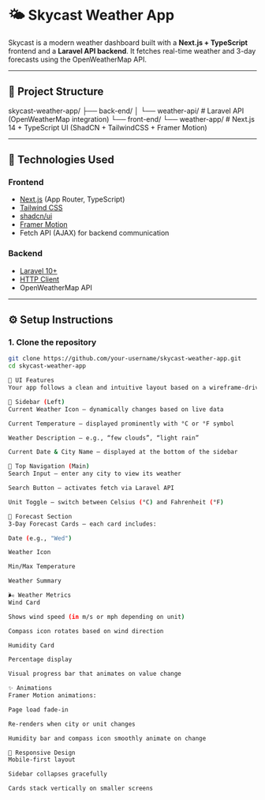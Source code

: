 # 🌤️ Skycast Weather App

Skycast is a modern weather dashboard built with a **Next.js + TypeScript** frontend and a **Laravel API backend**. It fetches real-time weather and 3-day forecasts using the OpenWeatherMap API.

---

## 📁 Project Structure
skycast-weather-app/ 
  ├── back-end/ 
    │ └── weather-api/ # Laravel API (OpenWeatherMap integration) 
  └── front-end/ 
    └── weather-app/ # Next.js 14 + TypeScript UI (ShadCN + TailwindCSS + Framer Motion)

---

## 🚀 Technologies Used

### Frontend
- [Next.js](https://nextjs.org/) (App Router, TypeScript)
- [Tailwind CSS](https://tailwindcss.com/)
- [shadcn/ui](https://ui.shadcn.com/)
- [Framer Motion](https://www.framer.com/motion/)
- Fetch API (AJAX) for backend communication

### Backend
- [Laravel 10+](https://laravel.com/)
- [HTTP Client](https://laravel.com/docs/10.x/http-client)
- OpenWeatherMap API

---

## ⚙️ Setup Instructions

### 1. Clone the repository

```bash
git clone https://github.com/your-username/skycast-weather-app.git
cd skycast-weather-app

📸 UI Features
Your app follows a clean and intuitive layout based on a wireframe-driven design. Key UI components include:

🧭 Sidebar (Left)
Current Weather Icon – dynamically changes based on live data

Current Temperature – displayed prominently with °C or °F symbol

Weather Description – e.g., “few clouds”, “light rain”

Current Date & City Name – displayed at the bottom of the sidebar

🔎 Top Navigation (Main)
Search Input – enter any city to view its weather

Search Button – activates fetch via Laravel API

Unit Toggle – switch between Celsius (°C) and Fahrenheit (°F)

📅 Forecast Section
3-Day Forecast Cards – each card includes:

Date (e.g., "Wed")

Weather Icon

Min/Max Temperature

Weather Summary

🌬️ Weather Metrics
Wind Card

Shows wind speed (in m/s or mph depending on unit)

Compass icon rotates based on wind direction

Humidity Card

Percentage display

Visual progress bar that animates on value change

✨ Animations
Framer Motion animations:

Page load fade-in

Re-renders when city or unit changes

Humidity bar and compass icon smoothly animate on change

📱 Responsive Design
Mobile-first layout

Sidebar collapses gracefully

Cards stack vertically on smaller screens
